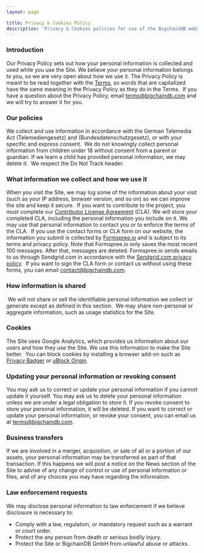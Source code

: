 ```yaml
---
layout: page

title: Privacy & Cookies Policy
description: 'Privacy & Cookies policies for use of the BigchainDB website.'
---
```


### Introduction

Our Privacy Policy sets out how your personal information is collected and used while you use the Site. We believe your personal information belongs to you, so we are very open about how we use it. The Privacy Policy is meant to be read together with the [Terms](https://bigchaindb.com/terms), so words that are capitalized have the same meaning in the Privacy Policy as they do in the Terms.
​
If you have a question about the Privacy Policy, email terms@bigchaindb.com and we will try to answer it for you.
​
### Our policies

We collect and use information in accordance with the German Telemedia Act (Telemediengesetz) and (Bundesdatenschutzgesetz), or with your specific and express consent.
​
We do not knowingly collect personal information from children under 18 without consent from a parent or guardian. If we learn a child has provided personal information, we may delete it.
​
We respect the Do Not Track header.
​
### What information we collect and how we use it

When you visit the Site, we may log some of the information about your visit (such as your IP address, browser version, and so on) so we can improve the site and keep it secure.
​
If you want to contribute to the project, you must complete our [Contributor License Agreement](https://www.bigchaindb.com/cla) (CLA). We will store your completed CLA, including the personal information you include on it. We may use that personal information to contact you or to enforce the terms of the CLA.
​
If you use the contact forms or CLA form on our website, the information you submit is collected by [Formspree.io](https://formspree.io/) and is subject to its terms and privacy policy. Note that Formspree.io only saves the most recent 100 messages. After that, messages are deleted. Formspree.io sends emails to us through Sendgrid.com in accordance with the [Sendgrid.com privacy policy](https://sendgrid.com/privacy).
​
If you want to sign the CLA form or contact us without using these forms, you can email contact@bigchaindb.com.
​
### How information is shared
​
We will not share or sell the identifiable personal information we collect or generate except as defined in this section.
​
We may share non-personal or aggregate information, such as usage statistics for the Site.
​
### Cookies

The Site uses Google Analytics, which provides us information about our users and how they use the Site. We use this information to make the Site better.
​
You can block cookies by installing a browser add-on such as [Privacy Badger](https://www.eff.org/privacybadger) or [uBlock Origin](https://github.com/gorhill/uBlock).
​
### Updating your personal information or revoking consent

You may ask us to correct or update your personal information if you cannot update it yourself. You may ask us to delete your personal information unless we are under a legal obligation to store it. If you revoke consent to store your personal information, it will be deleted. If you want to correct or update your personal information, or revoke your consent, you can email us at terms@bigchaindb.com.
​
### Business transfers

If we are involved in a merger, acquisition, or sale of all or a portion of our assets, your personal information may be transferred as part of that transaction. If this happens we will post a notice on the News section of the Site to advise of any change of control or use of personal information or files, and of any choices you may have regarding the information.
​
### Law enforcement requests

We may disclose personal information to law enforcement if we believe disclosure is necessary to:
- Comply with a law, regulation, or mandatory request such as a warrant or court order.
- Protect the any person from death or serious bodily injury.
- Protect the Site or BigchainDB GmbH from unlawful abuse or attacks.

